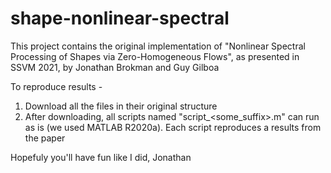 # shape-nonlinear-spectral
This project contains the original implementation of
"Nonlinear Spectral Processing of Shapes via Zero-Homogeneous Flows",
as presented in SSVM 2021,
by Jonathan Brokman and Guy Gilboa

To reproduce results - 
1. Download all the files in their original structure
2. After downloading, all scripts named "script_<some_suffix>.m" can run as is (we used MATLAB R2020a). 
Each script reproduces a results from the paper

Hopefuly you'll have fun like I did,
Jonathan
